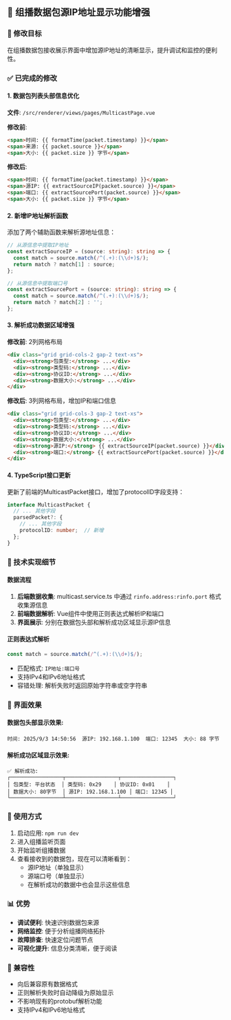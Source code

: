 ## 📡 组播数据包源IP地址显示功能增强

### 🎯 修改目标
在组播数据包接收展示界面中增加源IP地址的清晰显示，提升调试和监控的便利性。

### ✅ 已完成的修改

#### 1. 数据包列表头部信息优化
**文件**: `/src/renderer/views/pages/MulticastPage.vue`

**修改前**:
```html
<span>时间: {{ formatTime(packet.timestamp) }}</span>
<span>来源: {{ packet.source }}</span>
<span>大小: {{ packet.size }} 字节</span>
```

**修改后**:
```html
<span>时间: {{ formatTime(packet.timestamp) }}</span>
<span>源IP: {{ extractSourceIP(packet.source) }}</span>
<span>端口: {{ extractSourcePort(packet.source) }}</span>
<span>大小: {{ packet.size }} 字节</span>
```

#### 2. 新增IP地址解析函数
添加了两个辅助函数来解析源地址信息：

```typescript
// 从源信息中提取IP地址
const extractSourceIP = (source: string): string => {
  const match = source.match(/^(.+):(\\d+)$/);
  return match ? match[1] : source;
};

// 从源信息中提取端口号
const extractSourcePort = (source: string): string => {
  const match = source.match(/^(.+):(\\d+)$/);
  return match ? match[2] : '';
};
```

#### 3. 解析成功数据区域增强
**修改前**: 2列网格布局
```html
<div class="grid grid-cols-2 gap-2 text-xs">
  <div><strong>包类型:</strong> ...</div>
  <div><strong>类型码:</strong> ...</div>
  <div><strong>协议ID:</strong> ...</div>
  <div><strong>数据大小:</strong> ...</div>
</div>
```

**修改后**: 3列网格布局，增加IP和端口信息
```html
<div class="grid grid-cols-3 gap-2 text-xs">
  <div><strong>包类型:</strong> ...</div>
  <div><strong>类型码:</strong> ...</div>
  <div><strong>协议ID:</strong> ...</div>
  <div><strong>数据大小:</strong> ...</div>
  <div><strong>源IP:</strong> {{ extractSourceIP(packet.source) }}</div>
  <div><strong>端口:</strong> {{ extractSourcePort(packet.source) }}</div>
</div>
```

#### 4. TypeScript接口更新
更新了前端的MulticastPacket接口，增加了protocolID字段支持：

```typescript
interface MulticastPacket {
  // ... 其他字段
  parsedPacket?: {
    // ... 其他字段
    protocolID: number;  // 新增
  };
}
```

### 🔧 技术实现细节

#### 数据流程
1. **后端数据收集**: multicast.service.ts 中通过 `rinfo.address:rinfo.port` 格式收集源信息
2. **前端数据解析**: Vue组件中使用正则表达式解析IP和端口
3. **界面展示**: 分别在数据包头部和解析成功区域显示源IP信息

#### 正则表达式解析
```typescript
const match = source.match(/^(.+):(\\d+)$/);
```
- 匹配格式: `IP地址:端口号`
- 支持IPv4和IPv6地址格式
- 容错处理: 解析失败时返回原始字符串或空字符串

### 🎨 界面效果

#### 数据包头部显示效果:
```
时间: 2025/9/3 14:50:56  源IP: 192.168.1.100  端口: 12345  大小: 88 字节
```

#### 解析成功区域显示效果:
```
✅ 解析成功:
┌─────────────────┬─────────────────┬─────────────────┐
│ 包类型: 平台状态  │ 类型码: 0x29    │ 协议ID: 0x01    │
│ 数据大小: 80字节  │ 源IP: 192.168.1.100 │ 端口: 12345 │
└─────────────────┴─────────────────┴─────────────────┘
```

### 🚀 使用方式
1. 启动应用: `npm run dev`
2. 进入组播监听页面
3. 开始监听组播数据
4. 查看接收到的数据包，现在可以清晰看到：
   - 源IP地址（单独显示）
   - 源端口号（单独显示）
   - 在解析成功的数据中也会显示这些信息

### 📊 优势
- **调试便利**: 快速识别数据包来源
- **网络监控**: 便于分析组播网络拓扑
- **故障排查**: 快速定位问题节点
- **可视化提升**: 信息分类清晰，便于阅读

### 🔄 兼容性
- 向后兼容原有数据格式
- 正则解析失败时自动降级为原始显示
- 不影响现有的protobuf解析功能
- 支持IPv4和IPv6地址格式